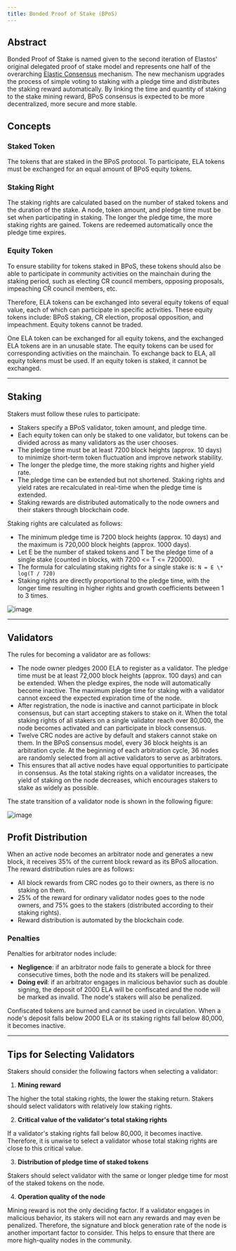 ```yaml
---
title: Bonded Proof of Stake (BPoS)
---
```


## Abstract

Bonded Proof of Stake is named given to the second iteration of Elastos' original delegated proof of stake model and represents one half of the overarching [Elastic Consensus](/learn/mainchain/intro/#elastic-consensus) mechanism. The new mechanism upgrades the process of simple voting to staking with a pledge time and distributes the staking reward automatically. By linking the time and quantity of staking to the stake mining reward, BPoS consensus is expected to be more decentralized, more secure and more stable.

## Concepts

### Staked Token

The tokens that are staked in the BPoS protocol. To participate, ELA tokens must be exchanged for an equal amount of BPoS equity tokens.

### Staking Right

The staking rights are calculated based on the number of staked tokens and the duration of the stake. A node, token amount, and pledge time must be set when participating in staking. The longer the pledge time, the more staking rights are gained. Tokens are redeemed automatically once the pledge time expires.

### Equity Token

To ensure stability for tokens staked in BPoS, these tokens should also be able to participate in community activities on the mainchain during the staking period, such as electing CR council members, opposing proposals, impeaching CR council members, etc.

Therefore, ELA tokens can be exchanged into several equity tokens of equal value, each of which can participate in specific activities. These equity tokens include: BPoS staking, CR election, proposal opposition, and impeachment. Equity tokens cannot be traded.

One ELA token can be exchanged for all equity tokens, and the exchanged ELA tokens are in an unusable state. The equity tokens can be used for corresponding activities on the mainchain. To exchange back to ELA, all equity tokens must be used. If an equity token is staked, it cannot be exchanged.

---

## Staking

Stakers must follow these rules to participate:

- Stakers specify a BPoS validator, token amount, and pledge time.
- Each equity token can only be staked to one validator, but tokens can be divided across as many validators as the user chooses.
- The pledge time must be at least 7200 block heights (approx. 10 days) to minimize short-term token fluctuation and improve network stability.
- The longer the pledge time, the more staking rights and higher yield rate.
- The pledge time can be extended but not shortened. Staking rights and yield rates are recalculated in real-time when the pledge time is extended.
- Staking rewards are distributed automatically to the node owners and their stakers through blockchain code.

Staking rights are calculated as follows:

- The minimum pledge time is 7200 block heights (approx. 10 days) and the maximum is 720,000 block heights (approx. 1000 days).
- Let E be the number of staked tokens and T be the pledge time of a single stake (counted in blocks, with 7200 <= T <= 720000).
- The formula for calculating staking rights for a single stake is: `N = E \* log(T / 720)`
- Staking rights are directly proportional to the pledge time, with the longer time resulting in higher rights and growth coefficients between 1 to 3 times.

![image](/docs/assets/learn/bpos-1.png)

---

## Validators

The rules for becoming a validator are as follows:

- The node owner pledges 2000 ELA to register as a validator. The pledge time must be at least 72,000 block heights (approx. 100 days) and can be extended. When the pledge expires, the node will automatically become inactive. The maximum pledge time for staking with a validator cannot exceed the expected expiration time of the node.
- After registration, the node is inactive and cannot participate in block consensus, but can start accepting stakers to stake on it. When the total staking rights of all stakers on a single validator reach over 80,000, the node becomes activated and can participate in block consensus.
- Twelve CRC nodes are active by default and stakers cannot stake on them. In the BPoS consensus model, every 36 block heights is an arbitration cycle. At the beginning of each arbitration cycle, 36 nodes are randomly selected from all active validators to serve as arbitrators.
- This ensures that all active nodes have equal opportunities to participate in consensus. As the total staking rights on a validator increases, the yield of staking on the node decreases, which encourages stakers to stake as widely as possible.

The state transition of a validator node is shown in the following figure:

![image](/docs/assets/learn/bpos-2.png)

## Profit Distribution

When an active node becomes an arbitrator node and generates a new block, it receives 35% of the current block reward as its BPoS allocation. The reward distribution rules are as follows:

- All block rewards from CRC nodes go to their owners, as there is no staking on them.
- 25% of the reward for ordinary validator nodes goes to the node owners, and 75% goes to the stakers (distributed according to their staking rights).
- Reward distribution is automated by the blockchain code.

### Penalties

Penalties for arbitrator nodes include:

- **Negligence**: if an arbitrator node fails to generate a block for three consecutive times, both the node and its stakers will be penalized.
- **Doing evil**: if an arbitrator engages in malicious behavior such as double signing, the deposit of 2000 ELA will be confiscated and the node will be marked as invalid. The node's stakers will also be penalized.

Confiscated tokens are burned and cannot be used in circulation. When a node's deposit falls below 2000 ELA or its staking rights fall below 80,000, it becomes inactive.

---

## Tips for Selecting Validators

Stakers should consider the following factors when selecting a validator:

1. **Mining reward**

The higher the total staking rights, the lower the staking return. Stakers should select validators with relatively low staking rights.

2. **Critical value of the validator's total staking rights**

If a validator's staking rights fall below 80,000, it becomes inactive. Therefore, it is unwise to select a validator whose total staking rights are close to this critical value.

3. **Distribution of pledge time of staked tokens**

Stakers should select validator with the same or longer pledge time for most of the staked tokens on the node.

4. **Operation quality of the node**

Mining reward is not the only deciding factor. If a validator engages in malicious behavior, its stakers will not earn any rewards and may even be penalized. Therefore, the signature and block generation rate of the node is another important factor to consider. This helps to ensure that there are more high-quality nodes in the community.
